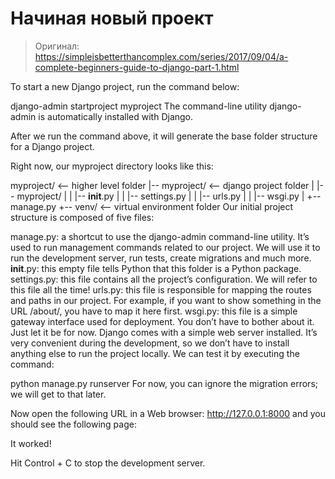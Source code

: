 # Начиная новый проект

> Оригинал: https://simpleisbetterthancomplex.com/series/2017/09/04/a-complete-beginners-guide-to-django-part-1.html

To start a new Django project, run the command below:

django-admin startproject myproject
The command-line utility django-admin is automatically installed with Django.

After we run the command above, it will generate the base folder structure for a Django project.

Right now, our myproject directory looks like this:

myproject/                  <-- higher level folder
 |-- myproject/             <-- django project folder
 |    |-- myproject/
 |    |    |-- __init__.py
 |    |    |-- settings.py
 |    |    |-- urls.py
 |    |    |-- wsgi.py
 |    +-- manage.py
 +-- venv/                  <-- virtual environment folder
Our initial project structure is composed of five files:

manage.py: a shortcut to use the django-admin command-line utility. It’s used to run management commands related to our project. We will use it to run the development server, run tests, create migrations and much more.
__init__.py: this empty file tells Python that this folder is a Python package.
settings.py: this file contains all the project’s configuration. We will refer to this file all the time!
urls.py: this file is responsible for mapping the routes and paths in our project. For example, if you want to show something in the URL /about/, you have to map it here first.
wsgi.py: this file is a simple gateway interface used for deployment. You don’t have to bother about it. Just let it be for now.
Django comes with a simple web server installed. It’s very convenient during the development, so we don’t have to install anything else to run the project locally. We can test it by executing the command:

python manage.py runserver
For now, you can ignore the migration errors; we will get to that later.

Now open the following URL in a Web browser: http://127.0.0.1:8000 and you should see the following page:

It worked!

Hit Control + C to stop the development server.




